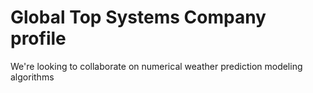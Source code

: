 # Global Top Systems Company profile
We're looking to collaborate on numerical weather prediction modeling algorithms
